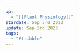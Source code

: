 ```yaml
---
up:
  - "[[Plant Physiology]]"
stardate: Sep 3rd 2023
update: Sep 3rd 2023
tags:
  - "#tribble"
---
```

